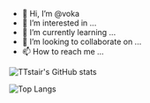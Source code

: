 - 👋 Hi, I’m @voka
- 👀 I’m interested in ...
- 🌱 I’m currently learning ...
- 💞️ I’m looking to collaborate on ...
- 📫 How to reach me ...

![TTstair's GitHub stats](https://github-readme-stats.vercel.app/api?username=vokd&show_icons=true&theme=highcontrast)

![Top Langs](https://github-readme-stats.vercel.app/api/top-langs/?username=voka&layout=compact&theme=highcontrast)
